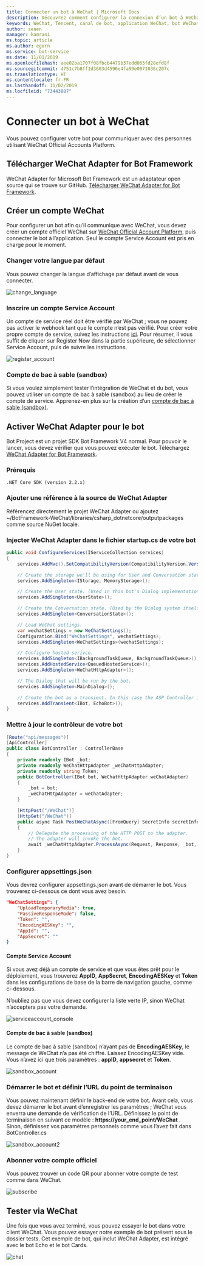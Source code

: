 ```yaml
---
title: Connecter un bot à WeChat | Microsoft Docs
description: Découvrez comment configurer la connexion d’un bot à WeChat.
keywords: WeChat, Tencent, canal de bot, application WeChat, bot WeChat, ID d’application, secret d’application, informations d’identification
author: seaen
manager: kamrani
ms.topic: article
ms.author: egorn
ms.service: bot-service
ms.date: 11/01/2019
ms.openlocfilehash: aee02ba1707f08fbcb4479b37edd065fd28efd8f
ms.sourcegitcommit: 4751c7b8ff1d3603d4596e4fa99e0071036c207c
ms.translationtype: HT
ms.contentlocale: fr-FR
ms.lasthandoff: 11/02/2019
ms.locfileid: "73443087"
---
```

# <a name="connect-a-bot-to-wechat"></a>Connecter un bot à WeChat

Vous pouvez configurer votre bot pour communiquer avec des personnes utilisant WeChat Official Accounts Platform.

## <a name="download-wechat-adapter-for-bot-framework"></a>Télécharger WeChat Adapter for Bot Framework

WeChat Adapter for Microsoft Bot Framework est un adaptateur open source qui se trouve sur GitHub. [Télécharger WeChat Adapter for Bot Framework](https://github.com/microsoft/BotFramework-WeChat/).

## <a name="create-a-wechat-account"></a>Créer un compte WeChat

Pour configurer un bot afin qu’il communique avec WeChat, vous devez créer un compte officiel WeChat sur [WeChat Official Account Platform](https://mp.weixin.qq.com/?lang=en_US), puis connecter le bot à l’application. Seul le compte Service Account est pris en charge pour le moment.

### <a name="change-your-prefer-language"></a>Changer votre langue par défaut

Vous pouvez changer la langue d’affichage par défaut avant de vous connecter.

 ![change_language](./media/channels/wechat-change-language.png)

### <a name="register-a-service-account"></a>Inscrire un compte Service Account

Un compte de service réel doit être vérifié par WeChat ; vous ne pouvez pas activer le webhook tant que le compte n’est pas vérifié. Pour créer votre propre compte de service, suivez les instructions [ici](https://kf.qq.com/product/weixinmp.html#hid=87).
Pour résumer, il vous suffit de cliquer sur Register Now dans la partie supérieure, de sélectionner Service Account, puis de suivre les instructions.

 ![register_account](./media/channels/wechat-register-account.png)

### <a name="sandbox-account"></a>Compte de bac à sable (sandbox)

Si vous voulez simplement tester l’intégration de WeChat et du bot, vous pouvez utiliser un compte de bac à sable (sandbox) au lieu de créer le compte de service. Apprenez-en plus sur la création d’un [compte de bac à sable (sandbox)](https://mp.weixin.qq.com/debug/cgi-bin/sandbox?t=sandbox/login).

## <a name="enable-wechat-adapter-to-bot"></a>Activer WeChat Adapter pour le bot

Bot Project est un projet SDK Bot Framework V4 normal. Pour pouvoir le lancer, vous devez vérifier que vous pouvez exécuter le bot. Téléchargez [WeChat Adapter for Bot Framework](https://github.com/microsoft/BotFramework-WeChat/).

### <a name="prerequisites"></a>Prérequis

    .NET Core SDK (version 2.2.x)

### <a name="add-reference-to-wechat-adapter-source"></a>Ajouter une référence à la source de WeChat Adapter

Référencez directement le projet WeChat Adapter ou ajoutez ~/BotFramework-WeChat/libraries/csharp_dotnetcore/outputpackages comme source NuGet locale.

### <a name="inject-wechat-adapter-in-your-bot-startupcs"></a>Injecter WeChat Adapter dans le fichier startup.cs de votre bot

```csharp
public void ConfigureServices(IServiceCollection services)
{
    services.AddMvc().SetCompatibilityVersion(CompatibilityVersion.Version_2_2);

    // Create the storage we'll be using for User and Conversation state. (Memory is great for testing purposes.)
    services.AddSingleton<IStorage, MemoryStorage>();

    // Create the User state. (Used in this bot's Dialog implementation.)
    services.AddSingleton<UserState>();

    // Create the Conversation state. (Used by the Dialog system itself.)
    services.AddSingleton<ConversationState>();

    // Load WeChat settings.
    var wechatSettings = new WeChatSettings();
    Configuration.Bind("WeChatSettings", wechatSettings);
    services.AddSingleton<WeChatSettings>(wechatSettings);

    // Configure hosted serivce.
    services.AddSingleton<IBackgroundTaskQueue, BackgroundTaskQueue>();
    services.AddHostedService<QueuedHostedService>();
    services.AddSingleton<WeChatHttpAdapter>();

    // The Dialog that will be run by the bot.
    services.AddSingleton<MainDialog>();

    // Create the bot as a transient. In this case the ASP Controller is expecting an IBot.
    services.AddTransient<IBot, EchoBot>();
}
```

### <a name="update-your-bot-controller"></a>Mettre à jour le contrôleur de votre bot

```csharp
[Route("api/messages")]
[ApiController]
public class BotController : ControllerBase
{  
    private readonly IBot _bot;
    private readonly WeChatHttpAdapter _weChatHttpAdapter;
    private readonly string Token;
    public BotController(IBot bot, WeChatHttpAdapter weChatAdapter)
    {
        _bot = bot;
        _weChatHttpAdapter = weChatAdapter;
    }

    [HttpPost("/WeChat")]
    [HttpGet("/WeChat")]
    public async Task PostWeChatAsync([FromQuery] SecretInfo secretInfo)
    {
        // Delegate the processing of the HTTP POST to the adapter.
        // The adapter will invoke the bot.
        await _weChatHttpAdapter.ProcessAsync(Request, Response, _bot, secretInfo);
    }
}
```

### <a name="setup-appsettingsjson"></a>Configurer appsettings.json

Vous devrez configurer appsettings.json avant de démarrer le bot. Vous trouverez ci-dessous ce dont vous avez besoin.

```json
"WeChatSettings": {
    "UploadTemporaryMedia": true,
    "PassiveResponseMode": false,
    "Token": "",
    "EncodingAESKey": "",
    "AppId": "",
    "AppSecret": ""
}
```

#### <a name="service-account"></a>Compte Service Account

Si vous avez déjà un compte de service et que vous êtes prêt pour le déploiement, vous trouverez **AppID**, **AppSecret**, **EncodingAESKey** et **Token** dans les configurations de base de la barre de navigation gauche, comme ci-dessous.

N’oubliez pas que vous devez configurer la liste verte IP, sinon WeChat n’acceptera pas votre demande.

 ![serviceaccount_console](./media/channels/wechat-serviceaccount-console.png)

#### <a name="sandbox-account"></a>Compte de bac à sable (sandbox)

Le compte de bac à sable (sandbox) n’ayant pas de **EncodingAESKey**, le message de WeChat n’a pas été chiffré. Laissez EncodingAESKey vide. Vous n’avez ici que trois paramètres : **appID**, **appsecret** et **Token**.

 ![sandbox_account](./media/channels/wechat-sandbox-account.png)

### <a name="start-bot-and-set-endpoint-url"></a>Démarrer le bot et définir l’URL du point de terminaison

Vous pouvez maintenant définir le back-end de votre bot. Avant cela, vous devez démarrer le bot avant d’enregistrer les paramètres ; WeChat vous enverra une demande de vérification de l’URL.
Définissez le point de terminaison en suivant ce modèle : **https://your_end_point/WeChat** . Sinon, définissez vos paramètres personnels comme vous l’avez fait dans BotController.cs

 ![sandbox_account2](./media/channels/wechat-sandbox-account-2.png)

### <a name="subscribe-your-official-account"></a>Abonner votre compte officiel

Vous pouvez trouver un code QR pour abonner votre compte de test comme dans WeChat.

 ![subscribe](./media/channels/wechat-subscribe.png)

## <a name="test-through-wechat"></a>Tester via WeChat

Une fois que vous avez terminé, vous pouvez essayer le bot dans votre client WeChat. Vous pouvez essayer notre exemple de bot présent sous le dossier tests. Cet exemple de bot, qui inclut WeChat Adapter, est intégré avec le bot Echo et le bot Cards.

 ![chat](./media/channels/wechat-chat.png)

